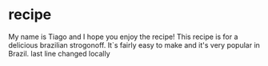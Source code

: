 # recipe

My name is Tiago and I hope you enjoy the recipe!
This recipe is for a delicious brazilian strogonoff. It`s fairly easy to make and it's very popular in Brazil.
last line changed locally